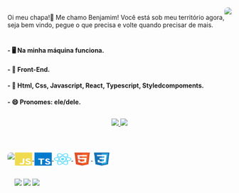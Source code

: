 
<div>
    <img style="border-radius: 65px;" height="130" align="right" 
         src="https://octodex.github.com/images/daftpunktocat-thomas.gif"  > 
  </div>
  
  
 <p>
  Oi meu chapa!👋
Me chamo Benjamim!
Você está sob meu território agora, seja bem vindo, pegue o que precisa e volte quando precisar de mais. 
  </p>


#
# 
#### - 🖥️ Na minha máquina funciona.
#### - 🔭 Front-End.
#### - 🌱 Html, Css, Javascript, React, Typescript, Styledcompoments.
#### - 😄 Pronomes: ele/dele.
   
      
##

      
      
<div align="center";>
  <a href="https://github.com/JPBenjamim">
  <img height="180em" src="https://github-readme-stats.vercel.app/api?username=JPBenjamim&show_icons=true&theme=dark&include_all_commits=true&count_private=true"/>
  <img height="180em" src="https://github-readme-stats.vercel.app/api/top-langs/?username=JPBenjamim&layout=compact&langs_count=7&theme=dark"/>
</div>

# 
  
<div style="display: inline_block"><br>
   <div>
    <img style="border-radius: 65px;" height="130" align="left" 
         src="https://octodex.github.com/images/daftpunktocat-guy.gif"> 
  </div>
  
  <img align="center" alt="logo-Js" height="30" width="40" src="https://raw.githubusercontent.com/devicons/devicon/master/icons/javascript/javascript-plain.svg">
  <img align="center" alt="logo-Ts" height="30" width="40" src="https://raw.githubusercontent.com/devicons/devicon/master/icons/typescript/typescript-plain.svg">
  <img align="center" alt="logo-React" height="30" width="40" src="https://raw.githubusercontent.com/devicons/devicon/master/icons/react/react-original.svg">
  <img align="center" alt="logo-HTML" height="30" width="40" src="https://raw.githubusercontent.com/devicons/devicon/master/icons/html5/html5-original.svg">
  <img align="center" alt="logo-CSS" height="30" width="40" src="https://raw.githubusercontent.com/devicons/devicon/master/icons/css3/css3-original.svg">  
</div>
  
 
  ## 
  <div> 
  <a href="https://www.instagram.com/devbenjamim/" target="_blank"><img src="https://img.shields.io/badge/-Instagram-%23E4405F?style=for-the-badge&logo=instagram&logoColor=white" target="_blank"></a>
  <a href = "mailto:devbenjamim@gmail.com"><img src="https://img.shields.io/badge/-Gmail-%23333?style=for-the-badge&logo=gmail&logoColor=white" target="_blank"></a>
  <a href="https://www.linkedin.com/in/jpbenjamim/" target="_blank"><img src="https://img.shields.io/badge/-LinkedIn-%230077B5?style=for-the-badge&logo=linkedin&logoColor=white" target="_blank"></a>  
</div>
  
  
#

